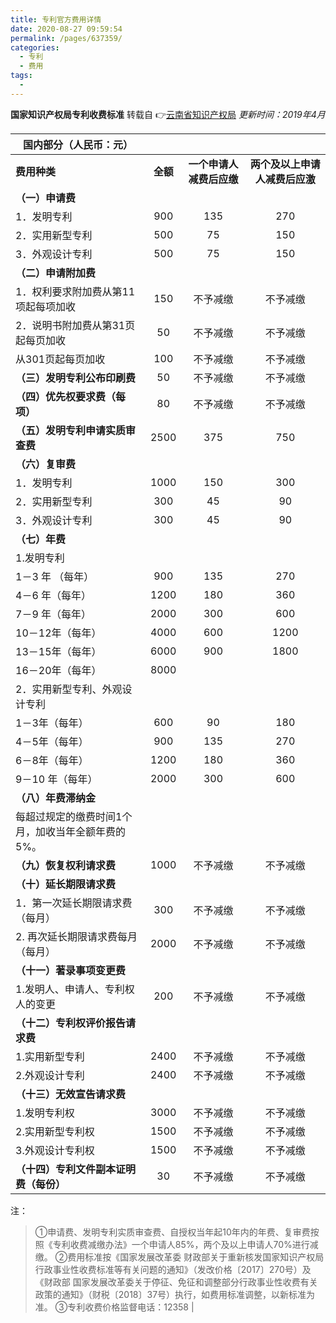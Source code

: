 ```yaml
---
title: 专利官方费用详情
date: 2020-08-27 09:59:54
permalink: /pages/637359/
categories: 
  - 专利
  - 费用
tags: 
  - 
---
```

**国家知识产权局专利收费标准**
转载自 :point_right:[云南省知识产权局](http://amr.yn.gov.cn/zscqj/info/1032/1724.htm) *更新时间：2019年4月*


| **国内部分（人民币：元）** |     |     |     |
| --- | :---: | :---: | :---: |
| **费用种类** | **全额** | **一个申请人减费后应缴** | **两个及以上申请人减费后应激** |
| **（一）申请费** |     |     |     |
| 1．发明专利 | 900 | 135 | 270 |
| 2．实用新型专利 | 500 | 75  | 150 |
| 3．外观设计专利 | 500 | 75  | 150 |
| **（二）申请附加费** |     |     |     |
| 1．权利要求附加费从第11项起每项加收 | 150 | 不予减缴 | 不予减缴    |
| 2．说明书附加费从第31页起每页加收 | 50  | 不予减缴 |    不予减缴 |
| 从301页起每页加收 | 100 | 不予减缴 |    不予减缴 |
| **（三）发明专利公布印刷费** | 50  | 不予减缴 | 不予减缴    |
| **（四）优先权要求费（每项）** | 80  | 不予减缴 |   不予减缴  |
| **（五）发明专利申请实质审查费** | 2500 | 375 | 750 |
| **（六）复审费** |     |     |     |
| 1．发明专利 | 1000 | 150 | 300 |
| 2．实用新型专利 | 300 | 45  | 90  |
| 3．外观设计专利 | 300 | 45  | 90  |
| **（七）年费** |     |     |     |
| 1.发明专利 |     |     |     |
| 1－3 年 （每年） | 900 | 135 | 270 |
| 4－6 年（每年） | 1200 | 180 | 360 |
| 7－9 年（每年） | 2000 | 300 | 600 |
| 10－12年（每年） | 4000 | 600 | 1200 |
| 13－15年（每年） | 6000 | 900 | 1800 |
| 16－20年（每年） | 8000 |     |     |
| 2．实用新型专利、外观设计专利 |     |     |     |
| 1－3年（每年） | 600 | 90  | 180 |
| 4－5年（每年） | 900 | 135 | 270 |
| 6－8年（每年） | 1200 | 180 | 360 |
| 9－10 年（每年） | 2000 | 300 | 600 |
| **（八）年费滞纳金** |     |     |     |
| 每超过规定的缴费时间1个月，加收当年全额年费的5%。 |     |     |     |
| **（九）恢复权利请求费** | 1000 | 不予减缴 |  不予减缴   |
| **（十）延长期限请求费** |     |     |     |
| 1．第一次延长期限请求费（每月） | 300 | 不予减缴 |  不予减缴   |
| 2. 再次延长期限请求费每月 （每月） | 2000 | 不予减缴 |   不予减缴  |
| **（十一）著录事项变更费** |     |     |     |
| 1.发明人、申请人、专利权人的变更 | 200 | 不予减缴 |  不予减缴   |
| **（十二）专利权评价报告请求费** |     |     |     |
| 1.实用新型专利 | 2400 | 不予减缴 |   不予减缴  |
| 2.外观设计专利 | 2400 | 不予减缴 |    不予减缴 |
| **（十三）无效宣告请求费** |     |     |     |
| 1.发明专利权 | 3000 | 不予减缴 |    不予减缴 |
| 2.实用新型专利权 | 1500 | 不予减缴 |   不予减缴  |
| 3.外观设计专利权 | 1500 | 不予减缴 |   不予减缴  |
| **（十四）专利文件副本证明费（每份）** | 30  | 不予减缴 |  不予减缴   |

 注：
 > ①申请费、发明专利实质审查费、自授权当年起10年内的年费、复审费按照《专利收费减缴办法》一个申请人85%，两个及以上申请人70%进行减缴。
 ②费用标准按《国家发展改革委 财政部关于重新核发国家知识产权局行政事业性收费标准等有关问题的通知》（发改价格〔2017〕270号）及《财政部  国家发展改革委关于停征、免征和调整部分行政事业性收费有关政策的通知》（财税〔2018〕37号）执行，如费用标准调整，以新标准为准。
 ③专利收费价格监督电话：12358 |
